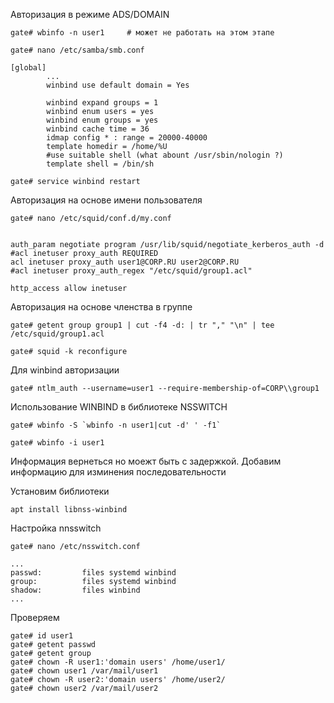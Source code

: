 Авторизация в режиме ADS/DOMAIN
```
gate# wbinfo -n user1     # может не работать на этом этапе
```
```
gate# nano /etc/samba/smb.conf
```
```
[global]
        ...
        winbind use default domain = Yes

        winbind expand groups = 1
        winbind enum users = yes
        winbind enum groups = yes
        winbind cache time = 36
        idmap config * : range = 20000-40000
        template homedir = /home/%U
        #use suitable shell (what abount /usr/sbin/nologin ?)
        template shell = /bin/sh
```
```
gate# service winbind restart
```

Авторизация на основе имени пользователя
```
gate# nano /etc/squid/conf.d/my.conf
```
```

auth_param negotiate program /usr/lib/squid/negotiate_kerberos_auth -d
#acl inetuser proxy_auth REQUIRED
acl inetuser proxy_auth user1@CORP.RU user2@CORP.RU
#acl inetuser proxy_auth_regex "/etc/squid/group1.acl"

http_access allow inetuser
```
Авторизация на основе членства в группе
```
gate# getent group group1 | cut -f4 -d: | tr "," "\n" | tee /etc/squid/group1.acl

gate# squid -k reconfigure
```
Для winbind авторизации
```
gate# ntlm_auth --username=user1 --require-membership-of=CORP\\group1
```

Использование WINBIND в библиотеке NSSWITCH

```
gate# wbinfo -S `wbinfo -n user1|cut -d' ' -f1`

gate# wbinfo -i user1
```
Информация вернеться но моежт быть с задержкой.
Добавим информацию для изминения последовательности

Установим библиотеки
```
apt install libnss-winbind
```
Настройка nnsswitch
```
gate# nano /etc/nsswitch.conf
```
```
...
passwd:         files systemd winbind
group:          files systemd winbind
shadow:         files winbind
...
```
Проверяем
```
gate# id user1
gate# getent passwd
gate# getent group
gate# chown -R user1:'domain users' /home/user1/
gate# chown user1 /var/mail/user1
gate# chown -R user2:'domain users' /home/user2/
gate# chown user2 /var/mail/user2
```
